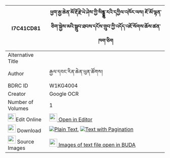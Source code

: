 |I7C41CD81|ཕྱག་རྒྱ་ཆེན་མོ་རྡོ་རྗེ་ཡེ་ཤེས་ཀྱི་སིནྡྷུ་རའི་དཀྱིལ་འཁོར་ལས། ཇོ་མོ་ལྷན་ཅིག་སྐྱེས་མའི་སྒྲུབ་ཐབས་དངོས་གྲུབ་ཀྱི་འདོད་འཇོ་སོགས་ཆོས་ཚན་ཁག་ཅིག 
| --- | --- 
|Alternative Title |
|Author| རྒྱལ་དབང་རིན་ཆེན་ཕུན་ཚོགས།
|BDRC ID | W1KG4004
|Creator | Google OCR
|Number of Volumes| 1
|<img width="25" src="https://img.icons8.com/color/25/000000/edit-property.png">Edit Online| [<img width="25" src="https://avatars.githubusercontent.com/u/45091458?s=200&v=4"> Open in Editor](http://editor.openpecha.org/I7C41CD81)
|<img width="25" src="https://img.icons8.com/fluent/48/000000/download-2.png"/>  Download | [![](https://img.icons8.com/color/20/000000/txt.png)Plain Text](https://github.com/Openpecha/I7C41CD81/releases/download/v1/chakgya_chen_mo_dorje_yeshe_ky_plain_I7C41CD81.zip), [![](https://img.icons8.com/color/20/000000/txt.png)Text with Pagination](https://github.com/Openpecha/I7C41CD81/releases/download/v1/chakgya_chen_mo_dorje_yeshe_ky_pages_I7C41CD81.zip)
|<img width="25" src="https://img.icons8.com/plasticine/100/000000/pictures-folder.png"/>  Source Images | [<img width="25" src="https://library.bdrc.io/icons/BUDA-small.svg"> Images of text file open in BUDA](https://library.bdrc.io/show/bdr:W1KG4004)